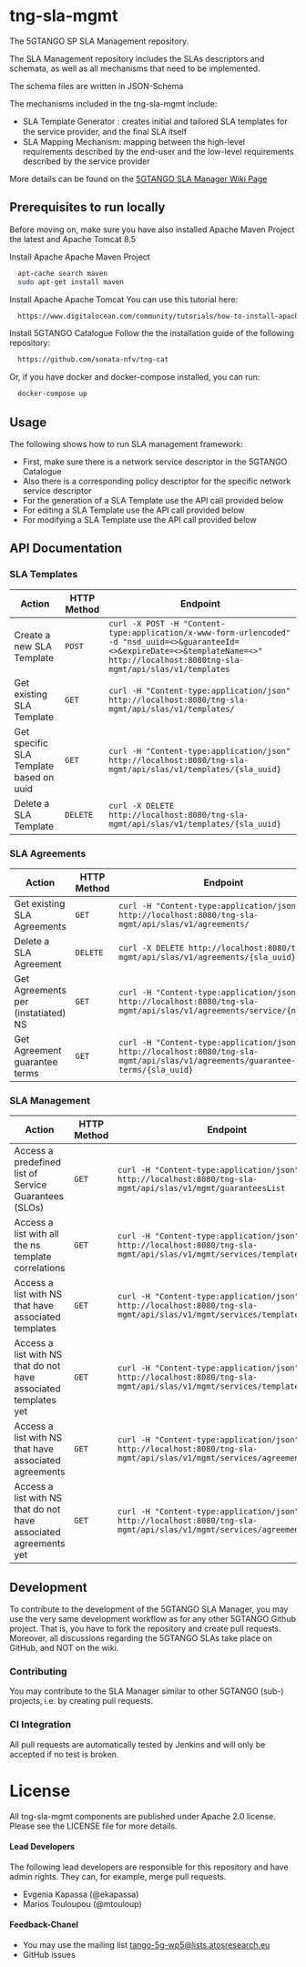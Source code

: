 # tng-sla-mgmt
The 5GTANGO SP SLA Management repository.  

The SLA Management repository includes the SLAs descriptors and schemata, as well as all mechanisms that need to be implemented. 
   
The schema files are written in JSON-Schema      
   
The mechanisms included in the tng-sla-mgmt include:
*  SLA Template Generator : creates initial and tailored SLA templates for the service provider, and the ﬁnal SLA itself
*  SLA Mapping Mechanism:  mapping between the high-level requirements described by the end-user and the low-level requirements described by the service provider

More details can be found on the [5GTANGO SLA Manager Wiki Page](https://github.com/sonata-nfv/tng-sla-mgmt/wiki)

## Prerequisites to run locally
Before moving on, make sure you have also installed Apache Maven Project the latest and Apache Tomcat 8.5

Install Apache Apache Maven Project
```sh
  apt-cache search maven
  sudo apt-get install maven
```

Install Apache Apache Tomcat
You can use this tutorial here:
```sh
  https://www.digitalocean.com/community/tutorials/how-to-install-apache-tomcat-8-on-ubuntu-16-04
```

Install 5GTANGO Catalogue
Follow the the installation guide of the following repository:
```sh
  https://github.com/sonata-nfv/tng-cat
```

Or, if you have docker and docker-compose installed, you can run:
```sh
  docker-compose up
```

## Usage
The following shows how to run SLA management framework:
* First, make sure there is a network service descriptor in the 5GTANGO Catalogue
* Also there is a corresponding policy descriptor for the specific network service descriptor
* For the generation of a SLA Template use the API call provided below
* For editing a SLA Template use the API call provided below
* For modifying a SLA Template use the API call provided below


## API Documentation

### SLA Templates

|           Action          | HTTP Method |                  Endpoint            |  
| --------------------------| ----------- | --------------------------------------- |  
| Create a new SLA Template |    `POST`   | `curl -X POST -H "Content-type:application/x-www-form-urlencoded" -d "nsd_uuid=<>&guaranteeId=<>&expireDate=<>&templateName=<>" http://localhost:8080tng-sla-mgmt/api/slas/v1/templates` |  
| Get existing SLA Template |    `GET`    | `curl -H "Content-type:application/json" http://localhost:8080/tng-sla-mgmt/api/slas/v1/templates/` |  
| Get specific SLA Template based on uuid | `GET`    | `curl -H "Content-type:application/json" http://localhost:8080/tng-sla-mgmt/api/slas/v1/templates/{sla_uuid}` |  
| Delete a SLA Template     |    `DELETE` | `curl -X DELETE http://localhost:8080/tng-sla-mgmt/api/slas/v1/templates/{sla_uuid}` |  


### SLA Agreements

|           Action           | HTTP Method |                  Endpoint            |  
| -------------------------- | ----------- | --------------------------------------- |  
| Get existing SLA Agreements| `GET`    | `curl -H "Content-type:application/json" http://localhost:8080/tng-sla-mgmt/api/slas/v1/agreements/` |  
| Delete a SLA Agreement     | `DELETE` | `curl -X DELETE http://localhost:8080/tng-sla-mgmt/api/slas/v1/agreements/{sla_uuid}` |  
| Get Agreements per (instatiated) NS   | `GET`    | `curl -H "Content-type:application/json" http://localhost:8080/tng-sla-mgmt/api/slas/v1/agreements/service/{ns_uuid}` |  
| Get Agreement guarantee terms| `GET`  | `curl -H "Content-type:application/json" http://localhost:8080/tng-sla-mgmt/api/slas/v1/agreements/guarantee-terms/{sla_uuid}` |  


### SLA Management

|           Action          | HTTP Method |                  Endpoint              |  
| --------------------------| ----------- | --------------------------------------- |  
| Access a predefined list of Service Guarantees (SLOs)| `GET` | `curl -H "Content-type:application/json" http://localhost:8080/tng-sla-mgmt/api/slas/v1/mgmt/guaranteesList` |  
| Access a list with all the ns template correlations | `GET`  | `curl -H "Content-type:application/json" http://localhost:8080/tng-sla-mgmt/api/slas/v1/mgmt/services/templates/` |  
| Access a list with NS that have associated templates | `GET` | `curl -H "Content-type:application/json" http://localhost:8080/tng-sla-mgmt/api/slas/v1/mgmt/services/templates/true` |  
| Access a list with NS that do not have associated templates yet| `GET` | `curl -H "Content-type:application/json" http://localhost:8080/tng-sla-mgmt/api/slas/v1/mgmt/services/templates/false` |  
| Access a list with NS that have associated agreements| `GET`   | `curl -H "Content-type:application/json" http://localhost:8080/tng-sla-mgmt/api/slas/v1/mgmt/services/agreements/true` |  
| Access a list with NS that do not have associated agreements yet| `GET` | `curl -H "Content-type:application/json" http://localhost:8080/tng-sla-mgmt/api/slas/v1/mgmt/services/agreements/false`|  


## Development

To contribute to the development of the 5GTANGO SLA Manager, you may use the very same development workflow as for any other 5GTANGO Github project. That is, you have to fork the repository and create pull requests. Moreover, all discussions regarding the 5GTANGO SLAs take place on GitHub, and NOT on the wiki.

### Contributing

You may contribute to the SLA Manager similar to other 5GTANGO (sub-) projects, i.e. by creating pull requests.

### CI Integration

All pull requests are automatically tested by Jenkins and will only be accepted if no test is broken.

# License
All tng-sla-mgmt components are published under Apache 2.0 license. Please see the LICENSE file for more details.

#### Lead Developers

The following lead developers are responsible for this repository and have admin rights. They can, for example, merge pull requests.
*  Evgenia Kapassa (@ekapassa)
*  Marios Touloupou (@mtouloup)

####  Feedback-Chanel

* You may use the mailing list tango-5g-wp5@lists.atosresearch.eu   
* GitHub issues

